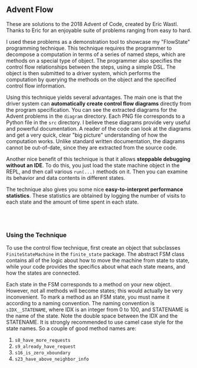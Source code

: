 ## Advent Flow

These are solutions to the 2018 Advent of Code, created by Eric Wastl. 
Thanks to Eric for an enjoyable suite of problems ranging from easy to hard. 

I used these problems as a demonstration tool to showcase my "FlowState" programming technique.
This technique requires the programmer to decompose a computation in terms of a series of 
	named steps, which are methods on a special type of object.
The programmer also specifies the control flow relationships between the steps, 
	using a simple DSL.
The object is then submitted to a driver system, which performs the computation
	by querying the methods on the object and the specified control flow information.
	
Using this technique yields several advantages.
The main one is that the driver system can 
	**automatically create control flow diagrams** directly from the program specification.
You can see the extracted diagrams for the Advent problems in the `diagram` directory.
Each PNG file corresponds to a Python file in the `src` directory.
I believe these diagrams provide very useful and powerful documentation.
A reader of the code can look at the diagrams and get a very quick, clear "big picture" 
	understanding of how the computation works.
Unlike standard written documentation, the diagrams cannot be out-of-date,
	since they are extracted from the source code.

Another nice benefit of this technique is that it allows  **steppable debugging without an IDE**.
To do this, you just load the state machine object in the REPL,
	and then call various `run(...)` methods on it.
Then you can examine its behavior and data contents in different states.

The technique also gives you some nice **easy-to-interpret performance statistics**.
These statistics are obtained by logging the number of visits to each state and 
	the amount of time spent in each state.
	
<br/>
<br/>
	
	
### Using the Technique

To use the control flow technique, first create an object that subclasses `FiniteStateMachine` 
	in the `finite_state` package.
The abstract FSM class contains all of the logic about how to move the machine from state to state,
	while your code provides the specifics about what each state means, 
	and how the states are connected.
	
Each state in the FSM corresponds to a method on your new object.
However, not all methods will become states; this would actually be very inconvenient.
To mark a method as an FSM state, you must name it according to a naming convention.
The naming convention is `sIDX__STATENAME`, where IDX is an integer from 0 to 100, and STATENAME
	is the name of the state.
Note the double space between the IDX and the STATENAME.
It is strongly recommended to use camel case style for the state names. 
So a couple of good method names are:

1. `s8_have_more_requests`
1. `s9_already_have_request`
1. `s16_is_zero_xboundary`
1. `s23_have_above_neighbor_info`





